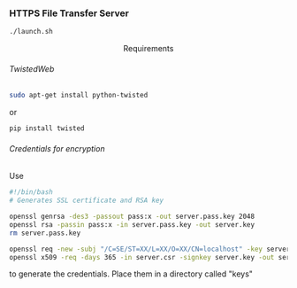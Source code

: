 <p align="center"><h3> HTTPS File Transfer Server </h3></p>

```bash
./launch.sh
```

<p align="center"></h4> Requirements </h4></p>

###### TwistedWeb
```bash
sudo apt-get install python-twisted
```
or
```bash
pip install twisted
```


###### Credentials for encryption

Use 
```bash
#!/bin/bash
# Generates SSL certificate and RSA key

openssl genrsa -des3 -passout pass:x -out server.pass.key 2048
openssl rsa -passin pass:x -in server.pass.key -out server.key
rm server.pass.key

openssl req -new -subj "/C=SE/ST=XX/L=XX/O=XX/CN=localhost" -key server.key -out server.csr
openssl x509 -req -days 365 -in server.csr -signkey server.key -out server.crt 
```
to generate the credentials. Place them in a directory called "keys"



